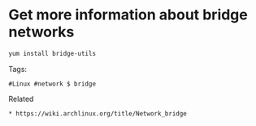 # Get more information about bridge networks
```bash
yum install bridge-utils
```

Tags:
```
#Linux #network $ bridge
```

Related
```
* https://wiki.archlinux.org/title/Network_bridge
```
